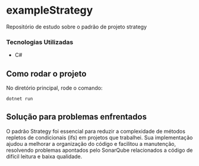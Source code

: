 # exampleStrategy
Repositório de estudo sobre o padrão de projeto strategy

### Tecnologias Utilizadas

* C#

## Como rodar o projeto

No diretório principal, rode o comando:

```
dotnet run
```

## Solução para problemas enfrentados

O padrão Strategy foi essencial para reduzir a complexidade de métodos repletos de condicionais (ifs) em projetos que trabalhei. Sua implementação ajudou a melhorar a organização do código e facilitou a manutenção, resolvendo problemas apontados pelo SonarQube relacionados a código de difícil leitura e baixa qualidade.